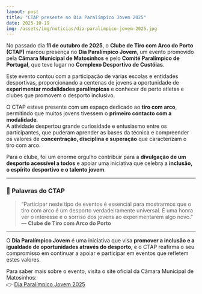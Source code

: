 ```yaml
---
layout: post
title: "CTAP presente no Dia Paralímpico Jovem 2025"
date: 2025-10-19
img: /assets/img/noticias/dia-paralimpico-jovem-2025.jpg
---
```


No passado dia **11 de outubro de 2025**, o **Clube de Tiro com Arco do Porto (CTAP)** marcou presença no **Dia Paralímpico Jovem**, um evento promovido pela **Câmara Municipal de Matosinhos** e pelo **Comité Paralímpico de Portugal**, que teve lugar no **Complexo Desportivo de Custóias**.

Este evento contou com a participação de várias escolas e entidades desportivas, proporcionando a centenas de jovens a oportunidade de **experimentar modalidades paralímpicas** e conhecer de perto atletas e clubes que promovem o desporto inclusivo.

O CTAP esteve presente com um espaço dedicado ao **tiro com arco**, permitindo que muitos jovens tivessem o **primeiro contacto com a modalidade**.  
A atividade despertou grande curiosidade e entusiasmo entre os participantes, que puderam aprender as bases da técnica e compreender os valores de **concentração, disciplina e superação** que caracterizam o tiro com arco.

Para o clube, foi um enorme orgulho contribuir para a **divulgação de um desporto acessível a todos** e apoiar uma iniciativa que celebra a **inclusão, o espírito desportivo e o talento jovem**.

---

### 💬 Palavras do CTAP

> “Participar neste tipo de eventos é essencial para mostrarmos que o tiro com arco é um desporto verdadeiramente universal. É uma honra ver o interesse e o sorriso dos jovens ao experimentarem algo novo.”  
> — **Clube de Tiro com Arco do Porto**

---

O **Dia Paralímpico Jovem** é uma iniciativa que visa **promover a inclusão e a igualdade de oportunidades através do desporto**, e o CTAP reafirma o seu compromisso em continuar a apoiar e participar em eventos que refletem estes valores.

Para saber mais sobre o evento, visita o site oficial da Câmara Municipal de Matosinhos:  
👉 [Dia Paralímpico Jovem 2025](https://www.cm-matosinhos.pt/evento/dia-paralimpico-jovem)
